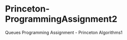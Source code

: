 Princeton-ProgrammingAssignment2
================================

Queues Programming Assignment - Princeton Algorithms1

